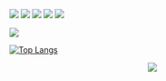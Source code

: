 ![](https://img.shields.io/badge/C%23-informational?style=flat&logo=csharp&logoColor=e3e3e3&color=6e6d6d) 
![](https://img.shields.io/badge/Lua*-informational?style=flat&logo=lua&logoColor=e3e3e3&color=6e6d6d) 
![](https://img.shields.io/badge/Python-informational?style=flat&logo=python&logoColor=e3e3e3&color=6e6d6d) 
![](https://img.shields.io/badge/JavaScript-informational?style=flat&logo=javascript&logoColor=e3e3e3&color=6e6d6d)
![](https://img.shields.io/badge/Visual%20Studio-informational?style=flat&logo=visualstudio&color=6e6d6d)

![](https://img.shields.io/badge/Windows-informational?style=flat&logo=Windows&logoColor=e3e3e3&color=6e6d6d)


[![Top Langs](https://github-readme-stats.vercel.app/api/top-langs/?username=YOUR_GITHUB_USERNAME&hide=batchfile,html)](https://github.com/cveryskys/github-readme-stats)
</p>

<p align="center">
  <img style="text-align:center;" src="https://komarev.com/ghpvc/?username=string-dot-byte&style=flat-square&color=6e6d6d">
</p
